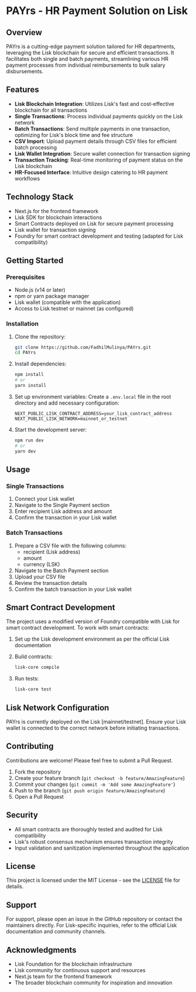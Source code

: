 # PAYrs - HR Payment Solution on Lisk

## Overview

PAYrs is a cutting-edge payment solution tailored for HR departments, leveraging the Lisk blockchain for secure and efficient transactions. It facilitates both single and batch payments, streamlining various HR payment processes from individual reimbursements to bulk salary disbursements.

## Features

- **Lisk Blockchain Integration**: Utilizes Lisk's fast and cost-effective blockchain for all transactions
- **Single Transactions**: Process individual payments quickly on the Lisk network
- **Batch Transactions**: Send multiple payments in one transaction, optimizing for Lisk's block time and fee structure
- **CSV Import**: Upload payment details through CSV files for efficient batch processing
- **Lisk Wallet Integration**: Secure wallet connection for transaction signing
- **Transaction Tracking**: Real-time monitoring of payment status on the Lisk blockchain
- **HR-Focused Interface**: Intuitive design catering to HR payment workflows

## Technology Stack

- Next.js for the frontend framework
- Lisk SDK for blockchain interactions
- Smart Contracts deployed on Lisk for secure payment processing
- Lisk wallet for transaction signing
- Foundry for smart contract development and testing (adapted for Lisk compatibility)

## Getting Started

### Prerequisites

- Node.js (v14 or later)
- npm or yarn package manager
- Lisk wallet (compatible with the application)
- Access to Lisk testnet or mainnet (as configured)

### Installation

1. Clone the repository:
   ```bash
   git clone https://github.com/FadhilMulinya/PAYrs.git
   cd PAYrs
   ```

2. Install dependencies:
   ```bash
   npm install
   # or
   yarn install
   ```

3. Set up environment variables:
   Create a `.env.local` file in the root directory and add necessary configuration:
   ```
   NEXT_PUBLIC_LISK_CONTRACT_ADDRESS=your_lisk_contract_address
   NEXT_PUBLIC_LISK_NETWORK=mainnet_or_testnet
   ```

4. Start the development server:
   ```bash
   npm run dev
   # or
   yarn dev
   ```

## Usage

### Single Transactions

1. Connect your Lisk wallet
2. Navigate to the Single Payment section
3. Enter recipient Lisk address and amount
4. Confirm the transaction in your Lisk wallet

### Batch Transactions

1. Prepare a CSV file with the following columns:
   - recipient (Lisk address)
   - amount
   - currency (LSK)
2. Navigate to the Batch Payment section
3. Upload your CSV file
4. Review the transaction details
5. Confirm the batch transaction in your Lisk wallet

## Smart Contract Development

The project uses a modified version of Foundry compatible with Lisk for smart contract development. To work with smart contracts:

1. Set up the Lisk development environment as per the official Lisk documentation
2. Build contracts:
   ```bash
   lisk-core compile
   ```

3. Run tests:
   ```bash
   lisk-core test
   ```

## Lisk Network Configuration

PAYrs is currently deployed on the Lisk [mainnet/testnet]. Ensure your Lisk wallet is connected to the correct network before initiating transactions.

## Contributing

Contributions are welcome! Please feel free to submit a Pull Request.

1. Fork the repository
2. Create your feature branch (`git checkout -b feature/AmazingFeature`)
3. Commit your changes (`git commit -m 'Add some AmazingFeature'`)
4. Push to the branch (`git push origin feature/AmazingFeature`)
5. Open a Pull Request

## Security

- All smart contracts are thoroughly tested and audited for Lisk compatibility
- Lisk's robust consensus mechanism ensures transaction integrity
- Input validation and sanitization implemented throughout the application

## License

This project is licensed under the MIT License - see the [LICENSE](LICENSE) file for details.

## Support

For support, please open an issue in the GitHub repository or contact the maintainers directly. For Lisk-specific inquiries, refer to the official Lisk documentation and community channels.

## Acknowledgments

- Lisk Foundation for the blockchain infrastructure
- Lisk community for continuous support and resources
- Next.js team for the frontend framework
- The broader blockchain community for inspiration and innovation